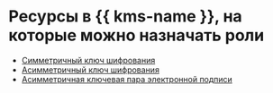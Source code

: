 # Ресурсы в {{ kms-name }}, на которые можно назначать роли

* [Симметричный ключ шифрования](../../../kms/operations/key-access.md)
* [Асимметричный ключ шифрования](../../../kms/operations/asymmetric-encryption-key-access.md)
* [Асимметричная ключевая пара электронной подписи](../../../kms/operations/asymmetric-signature-key-access.md)
